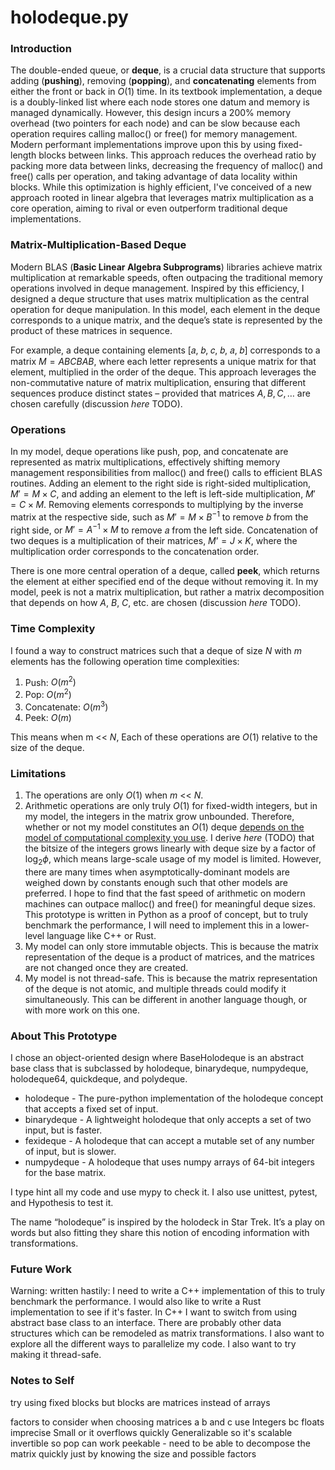 # holodeque.py

### Introduction

The double-ended queue, or **deque**, is a crucial data structure that supports adding (**pushing**), removing (**popping**), and **concatenating** elements from either the front or back in $O(1)$ time. In its textbook implementation, a deque is a doubly-linked list where each node stores one datum and memory is managed dynamically. However, this design incurs a 200% memory overhead (two pointers for each node) and can be slow because each operation requires calling malloc() or free() for memory management.  Modern performant implementations improve upon this by using fixed-length blocks between links. This approach reduces the overhead ratio by packing more data between links, decreasing the frequency of malloc() and free() calls per operation, and taking advantage of data locality within blocks. While this optimization is highly efficient, I've conceived of a new approach rooted in linear algebra that leverages matrix multiplication as a core operation, aiming to rival or even outperform traditional deque implementations.

### Matrix-Multiplication-Based Deque

Modern BLAS (**Basic Linear Algebra Subprograms**) libraries achieve matrix multiplication at remarkable speeds, often outpacing the traditional memory operations involved in deque management. Inspired by this efficiency, I designed a deque structure that uses matrix multiplication as the central operation for deque manipulation. In this model, each element in the deque corresponds to a unique matrix, and the deque’s state is represented by the product of these matrices in sequence.

For example, a deque containing elements [𝑎, 𝑏, 𝑐, 𝑏, 𝑎, 𝑏] corresponds to a matrix $M=ABCBAB$, where each letter represents a unique matrix for that element, multiplied in the order of the deque. This approach leverages the non-commutative nature of matrix multiplication, ensuring that different sequences produce distinct states – provided that matrices $A, B, C, \ldots$ are chosen carefully (discussion *here* TODO).

### Operations

In my model, deque operations like push, pop, and concatenate are represented as matrix multiplications, effectively shifting memory management responsibilities from malloc() and free() calls to efficient BLAS routines. Adding an element to the right side is right-sided multiplication, $M'=M\times C$, and adding an element to the left is left-side multiplication, $M'=C\times M$. Removing elements corresponds to multiplying by the inverse matrix at the respective side, such as $M' = M \times B^{-1}$ to remove 𝑏 from the right side, or $M' = A^{-1} \times M$ to remove 𝑎 from the left side. Concatenation of two deques is a multiplication of their matrices, $M’ = J \times K$, where the multiplication order corresponds to the concatenation order.

There is one more central operation of a deque, called **peek**, which returns the element at either specified end of the deque without removing it. In my model, peek is not a matrix multiplication, but rather a matrix decomposition that depends on how $A$, $B$, $C$, etc. are chosen (discussion *here* TODO).

### Time Complexity

I found a way to construct matrices such that a deque of size $N$ with $m$ elements has the following operation time complexities:

1. Push: $O(m^2)$
2. Pop: $O(m^2)$
3. Concatenate: $O(m^3)$
4. Peek: $O(m)$

This means when m << $N$, Each of these operations are $O(1)$ relative to the size of the deque.

### Limitations

1. The operations are only $O(1)$ when $m$ << $N$.
2. Arithmetic operations are only truly $O(1)$ for fixed-width integers, but in my model, the integers in the matrix grow unbounded. Therefore, whether or not my model constitutes an $O(1)$ deque [depends on the model of computational complexity you use](https://stackoverflow.com/questions/78959192/time-complexity-of-this-dynamic-programming-algorithm-to-get-nth-fibonacci-numbe). I derive *here* (TODO) that the bitsize of the integers grows linearly with deque size by a factor of $\log_{2}{\phi}$, which means large-scale usage of my model is limited. However, there are many times when asymptotically-dominant models are weighed down by constants enough such that other models are preferred. I hope to find that the fast speed of arithmetic on modern machines can outpace malloc() and free() for meaningful deque sizes. This prototype is written in Python as a proof of concept, but to truly benchmark the performance, I will need to implement this in a lower-level language like C++ or Rust.
3. My model can only store immutable objects. This is because the matrix representation of the deque is a product of matrices, and the matrices are not changed once they are created.
4. My model is not thread-safe. This is because the matrix representation of the deque is not atomic, and multiple threads could modify it simultaneously. This can be different in another language though, or with more work on this one.

### About This Prototype

I chose an object-oriented design where BaseHolodeque is an abstract base class that is subclassed by holodeque, binarydeque, numpydeque, holodeque64, quickdeque, and polydeque.

 - holodeque - The pure-python implementation of the holodeque concept that accepts a fixed set of input.
 - binarydeque - A lightweight holodeque that only accepts a set of two input, but is faster.
 - fexideque - A holodeque that can accept a mutable set of any number of input, but is slower.
 - numpydeque - A holodeque that uses numpy arrays of 64-bit integers for the base matrix.

I type hint all my code and use mypy to check it. I also use unittest, pytest, and Hypothesis to test it.

The name “holodeque” is inspired by the holodeck in Star Trek. It’s a play on words but also fitting they share this notion of encoding information with transformations.

### Future Work

Warning: written hastily: I need to write a C++ implementation of this to truly benchmark the performance. I would also like to write a Rust implementation to see if it's faster. In C++ I want to switch from using abstract base class to an interface. There are probably other data structures which can be remodeled as matrix transformations. I also want to explore all the different ways to parallelize my code. I also want to try making it thread-safe.


### Notes to Self

try using fixed blocks but blocks are matrices instead of arrays

factors to consider when choosing matrices a b and c
use Integers bc floats imprecise
Small or it overflows quickly
Generalizable so it's scalable
invertible so pop can work
peekable - need to be able to decompose the matrix quickly just by knowing the size and possible factors